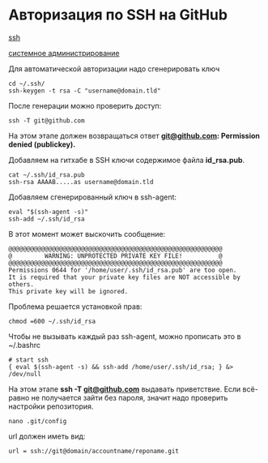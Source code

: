 # Авторизация по SSH на GitHub

[ssh](./meta_ssh.md)

[системное администрирование](./meta_sistemnoe_administrirovanie.md)

Для автоматической авторизации надо сгенерировать ключ

```
cd ~/.ssh/
ssh-keygen -t rsa -C "username@domain.tld"
```

После генерации можно проверить доступ:

```
ssh -T git@github.com
```

На этом этапе должен возвращаться ответ **git@github.com: Permission denied (publickey).**

Добавляем на гитхабе в SSH ключи содержимое файла **id_rsa.pub**.

```
cat ~/.ssh/id_rsa.pub
ssh-rsa AAAAB.....as username@domain.tld
```

Добавляем сгенерированный ключ в ssh-agent:

```
eval "$(ssh-agent -s)"
ssh-add ~/.ssh/id_rsa
```

В этот момент может выскочить сообщение:

```
@@@@@@@@@@@@@@@@@@@@@@@@@@@@@@@@@@@@@@@@@@@@@@@@@@@@@@@@@@@                                                                                                                                     
@         WARNING: UNPROTECTED PRIVATE KEY FILE!          @                                                                                                                                     
@@@@@@@@@@@@@@@@@@@@@@@@@@@@@@@@@@@@@@@@@@@@@@@@@@@@@@@@@@@
Permissions 0644 for '/home/user/.ssh/id_rsa.pub' are too open.
It is required that your private key files are NOT accessible by others.
This private key will be ignored.
```

Проблема решается установкой прав:

```
chmod =600 ~/.ssh/id_rsa
```

Чтобы не вызывать каждый раз ssh-agent, можно прописать это в ~/.bashrc

```
# start ssh
{ eval $(ssh-agent -s) && ssh-add /home/user/.ssh/id_rsa; } &> /dev/null
```

На этом этапе **ssh -T git@github.com** выдавать приветствие. 
Если всё-равно не получается зайти без пароля, значит надо проверить настройки репозитория.

```
nano .git/config
```

url должен иметь вид:

```
url = ssh://git@domain/accountname/reponame.git
```
